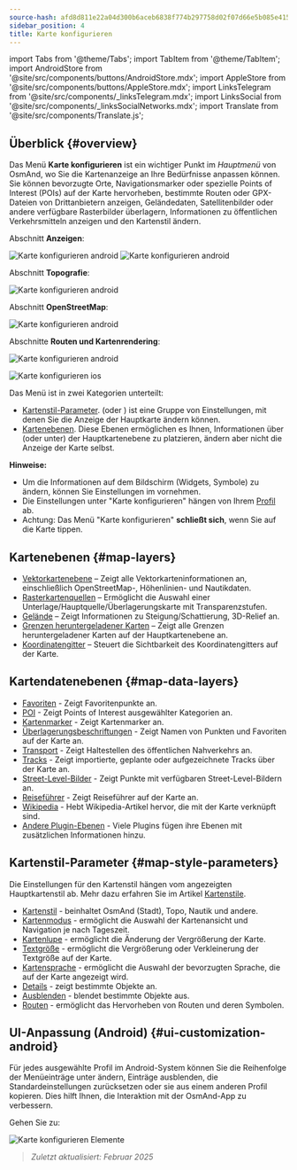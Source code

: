 ```yaml
---
source-hash: afd8d811e22a04d300b6aceb6838f774b297758d02f07d66e5b085e41519527d
sidebar_position: 4
title: Karte konfigurieren
---
```

import Tabs from '@theme/Tabs';
import TabItem from '@theme/TabItem';
import AndroidStore from '@site/src/components/buttons/AndroidStore.mdx';
import AppleStore from '@site/src/components/buttons/AppleStore.mdx';
import LinksTelegram from '@site/src/components/_linksTelegram.mdx';
import LinksSocial from '@site/src/components/_linksSocialNetworks.mdx';
import Translate from '@site/src/components/Translate.js';



## Überblick {#overview}

Das Menü **Karte konfigurieren** ist ein wichtiger Punkt im *Hauptmenü* von OsmAnd, wo Sie die Kartenanzeige an Ihre Bedürfnisse anpassen können. Sie können bevorzugte Orte, Navigationsmarker oder spezielle Points of Interest (POIs) auf der Karte hervorheben, bestimmte Routen oder GPX-Dateien von Drittanbietern anzeigen, Geländedaten, Satellitenbilder oder andere verfügbare Rasterbilder überlagern, Informationen zu öffentlichen Verkehrsmitteln anzeigen und den Kartenstil ändern.

<Tabs groupId="operating-systems" queryString="current-os">

<TabItem value="android" label="Android">

Abschnitt **Anzeigen**:

![Karte konfigurieren android](@site/static/img/map/configure_map_show1_andr.png) ![Karte konfigurieren android](@site/static/img/map/configure_map_show2_andr.png)

Abschnitt **Topografie**:

![Karte konfigurieren android](@site/static/img/map/configure_map_topography_andr.png)

Abschnitt **OpenStreetMap**:

![Karte konfigurieren android](@site/static/img/map/configure_map_osm_andr.png)

Abschnitte **Routen und Kartenrendering**:

![Karte konfigurieren android](@site/static/img/map/configure_map_routes&Map_rendering_andr.png)

</TabItem>

<TabItem value="ios" label="iOS">

![Karte konfigurieren ios](@site/static/img/map/configure-map-ios.png)

</TabItem>

</Tabs>


Das Menü **<Translate android="true" ids="configure_map"/>** ist in zwei Kategorien unterteilt:

- [Kartenstil-Parameter](#map-style-parameters). **<Translate android="true" ids="map_widget_map_rendering"/>** (oder **<Translate ios="true" ids="map_widget_renderer"/>**) ist eine Gruppe von Einstellungen, mit denen Sie die Anzeige der Hauptkarte ändern können.
- [Kartenebenen](#map-layers). Diese Ebenen ermöglichen es Ihnen, Informationen über (oder unter) der Hauptkartenebene zu platzieren, ändern aber nicht die Anzeige der Karte selbst.

**Hinweise:**

- Um die Informationen auf dem Bildschirm (Widgets, Symbole) zu ändern, können Sie Einstellungen im [<Translate android="true" ids="layer_map_appearance"/>](../widgets/index.md) vornehmen.
- Die Einstellungen unter "Karte konfigurieren" hängen von Ihrem [Profil](../personal/profiles.md) ab.
- Achtung: Das Menü "Karte konfigurieren" **schließt sich**, wenn Sie auf die Karte tippen.

## Kartenebenen {#map-layers}

- [Vektorkartenebene](../map/vector-maps.md) – Zeigt alle Vektorkarteninformationen an, einschließlich OpenStreetMap-, Höhenlinien- und Nautikdaten.
- [Rasterkartenquellen](../map/raster-maps.md#select-raster-maps) – Ermöglicht die Auswahl einer Unterlage/Hauptquelle/Überlagerungskarte mit Transparenzstufen.
- [Gelände](../plugins/topography.md#hillshade-slope-and-altitude-layers) – Zeigt Informationen zu Steigung/Schattierung, 3D-Relief an.
- [Grenzen heruntergeladener Karten](../map/vector-maps.md#show-borders) – Zeigt alle Grenzen heruntergeladener Karten auf der Hauptkartenebene an.
- [Koordinatengitter](../map/vector-maps.md#coordinates-grid) – Steuert die Sichtbarkeit des Koordinatengitters auf der Karte.

## Kartendatenebenen {#map-data-layers}

- [Favoriten](../map/point-layers-on-map.md) - Zeigt Favoritenpunkte an.
- [POI](../map/point-layers-on-map.md) - Zeigt Points of Interest ausgewählter Kategorien an.
- [Kartenmarker](../map/point-layers-on-map.md) - Zeigt Kartenmarker an.
- [Überlagerungsbeschriftungen](../map/point-layers-on-map.md) - Zeigt Namen von Punkten und Favoriten auf der Karte an.
- [Transport](../map/vector-maps.md#transport) - Zeigt Haltestellen des öffentlichen Nahverkehrs an.
- [Tracks](../map/tracks/index.md) - Zeigt importierte, geplante oder aufgezeichnete Tracks über der Karte an.
- [Street-Level-Bilder](../plugins/mapillary.md#map-layer) - Zeigt Punkte mit verfügbaren Street-Level-Bildern an.
- [Reiseführer](../plan-route/travel-guides.md) - Zeigt Reiseführer auf der Karte an.
- [Wikipedia](../plugins/wikipedia.md) - Hebt Wikipedia-Artikel hervor, die mit der Karte verknüpft sind.
- [Andere Plugin-Ebenen](../plugins/index.md#configure-plugin) - Viele Plugins fügen ihre Ebenen mit zusätzlichen Informationen hinzu.

## Kartenstil-Parameter {#map-style-parameters}

Die Einstellungen für den Kartenstil hängen vom angezeigten Hauptkartenstil ab. Mehr dazu erfahren Sie im Artikel [Kartenstile](../map/vector-maps).

- [Kartenstil](../map/vector-maps.md#default-map-styles) - beinhaltet OsmAnd (Stadt), Topo, Nautik und andere.
- [Kartenmodus](../map/vector-maps.md#map-mode) - ermöglicht die Auswahl der Kartenansicht und Navigation je nach Tageszeit.
- [Kartenlupe](../map/vector-maps.md#map-magnifier) - ermöglicht die Änderung der Vergrößerung der Karte.
- [Textgröße](../map/vector-maps.md#text-size) - ermöglicht die Vergrößerung oder Verkleinerung der Textgröße auf der Karte.
- [Kartensprache](../map/vector-maps.md#map-language) - ermöglicht die Auswahl der bevorzugten Sprache, die auf der Karte angezeigt wird.
- [Details](../map/vector-maps.md#details) - zeigt bestimmte Objekte an.
- [Ausblenden](../map/vector-maps.md#hide) - blendet bestimmte Objekte aus.
- [Routen](../map/vector-maps.md#routes) - ermöglicht das Hervorheben von Routen und deren Symbolen.

## UI-Anpassung (Android) {#ui-customization-android}

Für jedes ausgewählte Profil im Android-System können Sie die Reihenfolge der Menüeinträge unter <Translate android="true" ids="configure_map"/> ändern, Einträge ausblenden, die Standardeinstellungen zurücksetzen oder sie aus einem anderen Profil kopieren. Dies hilft Ihnen, die Interaktion mit der OsmAnd-App zu verbessern.

Gehen Sie zu: *<Translate android="true" ids="shared_string_menu,configure_profile,ui_customization,configure_map"/>*

![Karte konfigurieren Elemente](@site/static/img/settings/configure-screen-ui-customization.png)


> *Zuletzt aktualisiert: Februar 2025*